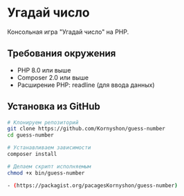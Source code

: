 # Угадай число

Консольная игра "Угадай число" на PHP.

## Требования окружения
- PHP 8.0 или выше
- Composer 2.0 или выше
- Расширение PHP: readline (для ввода данных)

## Установка из GitHub

```bash
# Клонируем репозиторий
git clone https://github.com/Kornyshon/guess-number
cd guess-number

# Устанавливаем зависимости
composer install

# Делаем скрипт исполняемым
chmod +x bin/guess-number

- (https://packagist.org/pacagesKornyshon/guess-number)